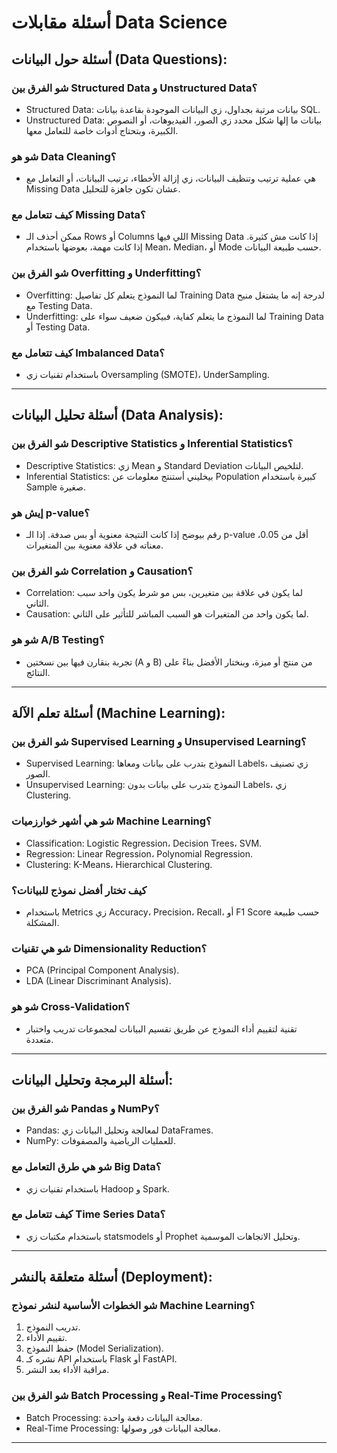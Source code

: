 
# أسئلة مقابلات Data Science

## أسئلة حول البيانات (Data Questions):  
### شو الفرق بين Structured Data و Unstructured Data؟  
- Structured Data: بيانات مرتبة بجداول، زي البيانات الموجودة بقاعدة بيانات SQL.  
- Unstructured Data: بيانات ما إلها شكل محدد زي الصور، الفيديوهات، أو النصوص الكبيرة، وبتحتاج أدوات خاصة للتعامل معها.  

### شو هو Data Cleaning؟  
- هي عملية ترتيب وتنظيف البيانات، زي إزالة الأخطاء، ترتيب البيانات، أو التعامل مع Missing Data عشان تكون جاهزة للتحليل.  

### كيف تتعامل مع Missing Data؟  
- ممكن أحذف الـ Rows أو Columns اللي فيها Missing Data إذا كانت مش كثيرة. إذا كانت مهمة، بعوضها باستخدام Mean، Median، أو Mode حسب طبيعة البيانات.  

### شو الفرق بين Overfitting و Underfitting؟  
- Overfitting: لما النموذج يتعلم كل تفاصيل Training Data لدرجة إنه ما يشتغل منيح مع Testing Data.  
- Underfitting: لما النموذج ما يتعلم كفاية، فبيكون ضعيف سواء على Training Data أو Testing Data.  

### كيف تتعامل مع Imbalanced Data؟  
- باستخدام تقنيات زي Oversampling (SMOTE)، UnderSampling. 

---

## أسئلة تحليل البيانات (Data Analysis):  
### شو الفرق بين Descriptive Statistics و Inferential Statistics؟  
- Descriptive Statistics: زي Mean و Standard Deviation لتلخيص البيانات.  
- Inferential Statistics: بيخليني أستنتج معلومات عن Population كبيرة باستخدام Sample صغيرة.  

### إيش هو p-value؟  
- رقم بيوضح إذا كانت النتيجة معنوية أو بس صدفة. إذا الـ p-value أقل من 0.05، معناته في علاقة معنوية بين المتغيرات.  

### شو الفرق بين Correlation و Causation؟  
- Correlation: لما يكون في علاقة بين متغيرين، بس مو شرط يكون واحد سبب الثاني.  
- Causation: لما يكون واحد من المتغيرات هو السبب المباشر للتأثير على الثاني.  

### شو هو A/B Testing؟  
- تجربة بنقارن فيها بين نسختين (A و B) من منتج أو ميزة، وبنختار الأفضل بناءً على النتائج.  

---

## أسئلة تعلم الآلة (Machine Learning):  
### شو الفرق بين Supervised Learning و Unsupervised Learning؟  
- Supervised Learning: النموذج بتدرب على بيانات ومعاها Labels، زي تصنيف الصور.  
- Unsupervised Learning: النموذج بتدرب على بيانات بدون Labels، زي Clustering.  

### شو هي أشهر خوارزميات Machine Learning؟  
- Classification: Logistic Regression، Decision Trees، SVM.  
- Regression: Linear Regression، Polynomial Regression.  
- Clustering: K-Means، Hierarchical Clustering.  

### كيف تختار أفضل نموذج للبيانات؟  
- باستخدام Metrics زي Accuracy، Precision، Recall، أو F1 Score حسب طبيعة المشكلة.  

### شو هي تقنيات Dimensionality Reduction؟  
- PCA (Principal Component Analysis).  
- LDA (Linear Discriminant Analysis).  

### شو هو Cross-Validation؟  
- تقنية لتقييم أداء النموذج عن طريق تقسيم البيانات لمجموعات تدريب واختبار متعددة. 


---

## أسئلة البرمجة وتحليل البيانات:  
### شو الفرق بين Pandas و NumPy؟  
- Pandas: لمعالجة وتحليل البيانات زي DataFrames.  
- NumPy: للعمليات الرياضية والمصفوفات.  

### شو هي طرق التعامل مع Big Data؟  
- باستخدام تقنيات زي Hadoop و Spark.  

### كيف تتعامل مع Time Series Data؟  
- باستخدام مكتبات زي statsmodels أو Prophet وتحليل الاتجاهات الموسمية.  

---

## أسئلة متعلقة بالنشر (Deployment):  
### شو الخطوات الأساسية لنشر نموذج Machine Learning؟  
1. تدريب النموذج.  
2. تقييم الأداء.  
3. حفظ النموذج (Model Serialization).  
4. نشره كـ API باستخدام Flask أو FastAPI.  
5. مراقبة الأداء بعد النشر.  

### شو الفرق بين Batch Processing و Real-Time Processing؟  
- Batch Processing: معالجة البيانات دفعة واحدة.  
- Real-Time Processing: معالجة البيانات فور وصولها.  
 

 
 

---  
